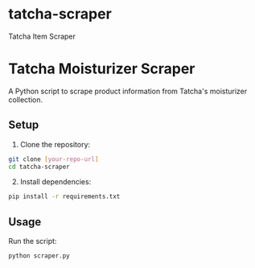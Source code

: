 # tatcha-scraper
Tatcha Item Scraper
# Tatcha Moisturizer Scraper

A Python script to scrape product information from Tatcha's moisturizer collection.

## Setup

1. Clone the repository:
```bash
git clone [your-repo-url]
cd tatcha-scraper
```

2. Install dependencies:
```bash
pip install -r requirements.txt
```

## Usage

Run the script:
```bash
python scraper.py
```
